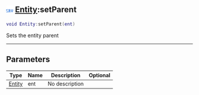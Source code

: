 ## ![server](../../.gitbook/assets/server.png) [Entity](entity):setParent

```lua
void Entity:setParent(ent)
```

Sets the entity parent

------
## Parameters

| Type   | Name | Description | Optional |
| ------ | ---- | ----------- | -------: |
| [Entity](entity) | ent | No description |  |

